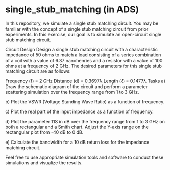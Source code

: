 # single_stub_matching (in ADS)

In this repository, we simulate a single stub matching circuit. You may be familiar with the concept of a single stub matching circuit from prior experiments. In this exercise, our goal is to simulate an open-circuit single stub matching circuit.

Circuit Design
Design a single stub matching circuit with a characteristic impedance of 50 ohms to match a load consisting of a series combination of a coil with a value of 6.37 nanohenries and a resistor with a value of 100 ohms at a frequency of 2 GHz. The desired parameters for this single stub matching circuit are as follows:

Frequency (f) = 2 GHz
Distance (d) = 0.3697λ
Length (ℓ) = 0.1477λ
Tasks
a) Draw the schematic diagram of the circuit and perform a parameter scattering simulation over the frequency range from 1 to 3 GHz.

b) Plot the VSWR (Voltage Standing Wave Ratio) as a function of frequency.

c) Plot the real part of the input impedance as a function of frequency.

d) Plot the parameter 11S in dB over the frequency range from 1 to 3 GHz on both a rectangular and a Smith chart. Adjust the Y-axis range on the rectangular plot from -40 dB to 0 dB.

e) Calculate the bandwidth for a 10 dB return loss for the impedance matching circuit.

Feel free to use appropriate simulation tools and software to conduct these simulations and visualize the results.
